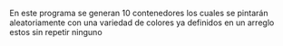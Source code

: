 En este programa se generan 10 contenedores los cuales se pintarán aleatoriamente con una
variedad de colores ya definidos en un arreglo estos sin repetir ninguno
